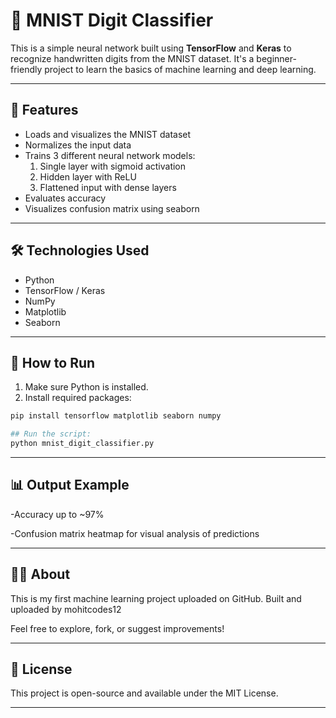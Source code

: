 # 🧠 MNIST Digit Classifier

This is a simple neural network built using **TensorFlow** and **Keras** to recognize handwritten digits from the MNIST dataset. It's a beginner-friendly project to learn the basics of machine learning and deep learning.

---

## 📌 Features

- Loads and visualizes the MNIST dataset
- Normalizes the input data
- Trains 3 different neural network models:
  1. Single layer with sigmoid activation
  2. Hidden layer with ReLU
  3. Flattened input with dense layers
- Evaluates accuracy
- Visualizes confusion matrix using seaborn

---

## 🛠 Technologies Used

- Python
- TensorFlow / Keras
- NumPy
- Matplotlib
- Seaborn

---

## 🚀 How to Run

1. Make sure Python is installed.
2. Install required packages:

```bash
pip install tensorflow matplotlib seaborn numpy

## Run the script:
python mnist_digit_classifier.py
```

---

## 📊 Output Example
-Accuracy up to ~97%

-Confusion matrix heatmap for visual analysis of predictions

---

## 🙋‍♂️ About
This is my first machine learning project uploaded on GitHub.
Built and uploaded by mohitcodes12

Feel free to explore, fork, or suggest improvements!

---

## 📃 License
This project is open-source and available under the MIT License.

---









